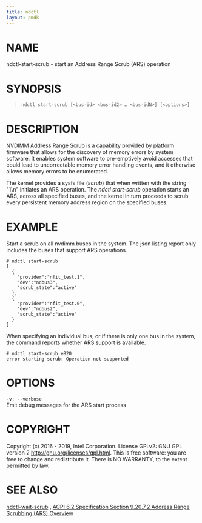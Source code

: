 ```yaml
---
title: ndctl
layout: pmdk
---
```


NAME
====

ndctl-start-scrub - start an Address Range Scrub (ARS) operation

SYNOPSIS
========

>     ndctl start-scrub [<bus-id> <bus-id2> …​ <bus-idN>] [<options>]

DESCRIPTION
===========

NVDIMM Address Range Scrub is a capability provided by platform firmware
that allows for the discovery of memory errors by system software. It
enables system software to pre-emptively avoid accesses that could lead
to uncorrectable memory error handling events, and it otherwise allows
memory errors to be enumerated.

The kernel provides a sysfs file (*scrub*) that when written with the
string "1\\n" initiates an ARS operation. The *ndctl start-scrub*
operation starts an ARS, across all specified buses, and the kernel in
turn proceeds to scrub every persistent memory address region on the
specified buses.

EXAMPLE
=======

Start a scrub on all nvdimm buses in the system. The json listing report
only includes the buses that support ARS operations.

    # ndctl start-scrub
    [
      {
        "provider":"nfit_test.1",
        "dev":"ndbus3",
        "scrub_state":"active"
      },
      {
        "provider":"nfit_test.0",
        "dev":"ndbus2",
        "scrub_state":"active"
      }
    ]

When specifying an individual bus, or if there is only one bus in the
system, the command reports whether ARS support is available.

    # ndctl start-scrub e820
    error starting scrub: Operation not supported

OPTIONS
=======

`-v; --verbose`  
Emit debug messages for the ARS start process

COPYRIGHT
=========

Copyright (c) 2016 - 2019, Intel Corporation. License GPLv2: GNU GPL
version 2 <http://gnu.org/licenses/gpl.html>. This is free software: you
are free to change and redistribute it. There is NO WARRANTY, to the
extent permitted by law.

SEE ALSO
========

[ndctl-wait-scrub](ndctl-wait-scrub.md) , [ACPI 6.2 Specification Section 9.20.7.2 Address
Range Scrubbing (ARS)
Overview](http://www.uefi.org/sites/default/files/resources/ACPI%206_2_A_Sept29.pdf)
